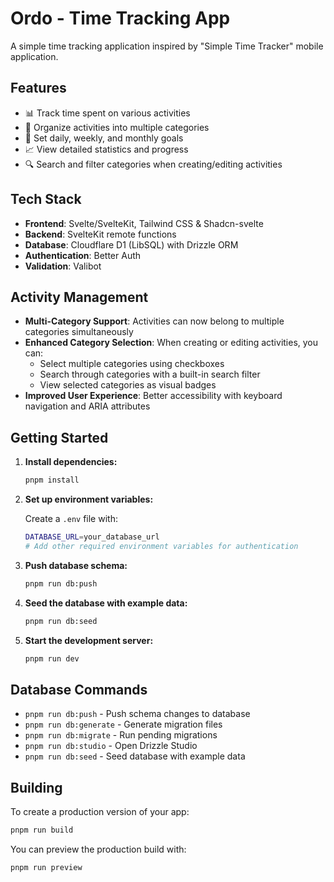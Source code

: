 # Ordo - Time Tracking App

A simple time tracking application inspired by "Simple Time Tracker" mobile application.

## Features

- 📊 Track time spent on various activities
- 📁 Organize activities into multiple categories
- 🎯 Set daily, weekly, and monthly goals
- 📈 View detailed statistics and progress
- 🔍 Search and filter categories when creating/editing activities

## Tech Stack

- **Frontend**: Svelte/SvelteKit, Tailwind CSS & Shadcn-svelte
- **Backend**: SvelteKit remote functions
- **Database**: Cloudflare D1 (LibSQL) with Drizzle ORM
- **Authentication**: Better Auth
- **Validation**: Valibot

## Activity Management

- **Multi-Category Support**: Activities can now belong to multiple categories simultaneously
- **Enhanced Category Selection**: When creating or editing activities, you can:
  - Select multiple categories using checkboxes
  - Search through categories with a built-in search filter
  - View selected categories as visual badges
- **Improved User Experience**: Better accessibility with keyboard navigation and ARIA attributes

## Getting Started

1. **Install dependencies:**

   ```sh
   pnpm install
   ```

2. **Set up environment variables:**

   Create a `.env` file with:

   ```bash
   DATABASE_URL=your_database_url
   # Add other required environment variables for authentication
   ```

3. **Push database schema:**

   ```sh
   pnpm run db:push
   ```

4. **Seed the database with example data:**

   ```sh
   pnpm run db:seed
   ```

5. **Start the development server:**

   ```sh
   pnpm run dev
   ```

## Database Commands

- `pnpm run db:push` - Push schema changes to database
- `pnpm run db:generate` - Generate migration files
- `pnpm run db:migrate` - Run pending migrations
- `pnpm run db:studio` - Open Drizzle Studio
- `pnpm run db:seed` - Seed database with example data

## Building

To create a production version of your app:

```sh
pnpm run build
```

You can preview the production build with:

```sh
pnpm run preview
```
